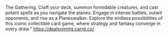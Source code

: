 The Gathering. Craft your deck, summon formidable creatures, and cast potent spells as you navigate the planes. Engage in intense battles, outwit opponents, and rise as a Planeswalker. Explore the endless possibilities of this iconic collectible card game, where strategy and fantasy converge in every draw."    https://dealsonmtg.carrd.co/
